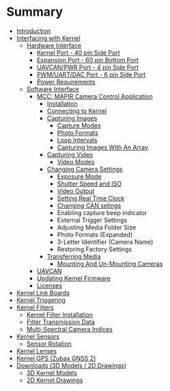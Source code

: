 # Summary

* [Introduction](README.md)
* [Interfacing with Kernel](interfacing-with-kernel.md)
  * [Hardware Interface](interfacing-with-kernel/hardware-interface.md)
    * [Kernel Port - 40 pin Side Port](interfacing-with-kernel/hardware-interface/kernel-port-40-pin-side-port.md)
    * [Expansion Port - 60 pin Bottom Port](interfacing-with-kernel/hardware-interface/expansion-port-60-pin-bottom-port.md)
    * [UAVCAN/PWR Port - 4 pin Side Port](interfacing-with-kernel/hardware-interface/uavcan-port.md)
    * [PWM/UART/DAC Port - 6 pin Side Port](interfacing-with-kernel/hardware-interface/gps-port.md)
    * [Power Requirements](interfacing-with-kernel/hardware-interface/powering-kernel.md)
  * [Software Interface](interfacing-with-kernel/software-interface.md)
    * [MCC: MAPIR Camera Control Application](interfacing-with-kernel/software-interface/mcc.md)
      * [Installation](interfacing-with-kernel/software-interface/mcc/installation.md)
      * [Connecting to Kernel](interfacing-with-kernel/software-interface/mcc/connecting-to-kernel.md)
      * [Capturing Images](interfacing-with-kernel/software-interface/mcc/capturing-images.md)
        * [Capture Modes](interfacing-with-kernel/software-interface/mcc/capturing-images/capture-modes.md)
        * [Photo Formats](interfacing-with-kernel/software-interface/mcc/capturing-images/photo-formats.md)
        * [Loop Intervals](interfacing-with-kernel/software-interface/mcc/capturing-images/loop-intervals.md)
        * [Capturing Images With An Array](interfacing-with-kernel/software-interface/mcc/capturing-images/capturing-images-with-an-array.md)
      * [Capturing Video](interfacing-with-kernel/software-interface/mcc/capturing-video.md)
        * [Video Modes](interfacing-with-kernel/software-interface/mcc/capturing-video/video-modes.md)
      * [Changing Camera Settings](interfacing-with-kernel/software-interface/mcc/changing-camera-settings.md)
        * [Exposure Mode](interfacing-with-kernel/software-interface/mcc/changing-camera-settings/exposure-mode.md)
        * [Shutter Speed and ISO](interfacing-with-kernel/software-interface/mcc/changing-camera-settings/shutter-speed-and-iso.md)
        * [Video Output](interfacing-with-kernel/software-interface/mcc/changing-camera-settings/video-output.md)
        * [Setting Real Time Clock](interfacing-with-kernel/software-interface/mcc/changing-camera-settings/setting-real-time-clock.md)
        * [Changing CAN setings](interfacing-with-kernel/software-interface/mcc/changing-camera-settings/changing-can-setings.md)
        * Enabling capture beep indicator
        * External Trigger Settings
        * Adjusting Media Folder Size
        * Photo Formats \(Expanded\)
        * 3-Letter Identifier \(Camera Name\)
        * Restoring Factory Settings
      * [Transferring Media](interfacing-with-kernel/software-interface/mcc/transferring-media.md)
        * [Mounting And Un-Mounting Cameras](interfacing-with-kernel/software-interface/mcc/transferring-media/mounting-and-un-mounting-cameras.md)
    * [UAVCAN](interfacing-with-kernel/software-interface/uavcan.md)
    * [Updating Kernel Firmware](interfacing-with-kernel/software-interface/updating-kernel-stack-firmware.md)
    * [Licenses](interfacing-with-kernel/software-interface/licenses.md)
* [Kernel Link Boards](kernel-link-boards.md)
* [Kernel Triggering](kernel-triggering.md)
* [Kernel Filters](kernel-filters.md)
  * [Kernel Filter Installation](kernel-filters/kernel-filter-installation.md)
  * [Filter Transmission Data](kernel-filters/filter-transmission-data.md)
  * [Multi-Spectral Camera Indices](kernel-filters/filter-index-list.md)
* [Kernel Sensors](kernel-sensors.md)
  * [Sensor Rotation](kernel-sensors/sensor-rotation.md)
* [Kernel Lenses](kernel-lenses.md)
* [Kernel GPS \(Zubax GNSS 2\)](kernel-gps-zubax-gnss-2.md)
* [Downloads \(3D Models / 2D Drawings\)](downloads.md)
  * [3D Kernel Models](downloads/3d-kernel-models.md)
  * [2D Kernel Drawings](downloads/2d-kernel-drawings.md)

